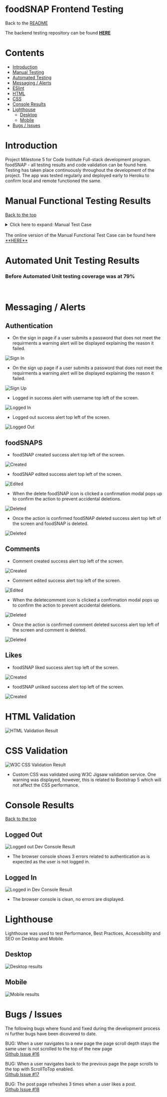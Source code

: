 <h1 id="contents">foodSNAP Frontend Testing</h1>

Back to the [README](README.md)

The backend testing repository can be found <a href="https://github.com/artcuddy/project5-foodsnap-backend/blob/main/TESTING.md" target="_blank">**HERE**</a><br>

<h1 id="contents">Contents</h1>

-   [Introduction](#introduction)
-   [Manual Testing](#manual-testing)
-   [Automated Testing](#automated-testing)
-   [Messaging / Alerts](#messaging)
-   [ESlint](#eslint-validation)
-   [HTML](#html-validation)
-   [CSS](#css-validation)
-   [Console Results](#console-results)
-   [Lighthouse](#lighthouse)
    -   [Desktop](#lighthouse-desktop)
    -   [Mobile](#lighthouse-mobile)
-   [Bugs / Issues](#bugs)

<h1 id="introduction">Introduction</h1>

Project Milestone 5 for Code Institute Full-stack development program. foodSNAP - all testing results and code validation can be found here. <br>
Testing has taken place continuously throughout the development of the project. The app was tested regularly and deployed early to Heroku to confirm local and remote functioned the same.

<h1 id="manual-testing">Manual Functional Testing Results</h1>

<a href="#top">Back to the top</a>

<details><summary>Click here to expand: Manual Test Case</summary>

![Manual Test Case](documentation/readme_images/testing/cocktail-nerd-manual-testing.webp)

</details>

<br/>
The online version of the Manual Functional Test Case can be found here <a href="https://docs.google.com/spreadsheets/d/1httv3Y2IJjzV_sj7WBncre5ICvjTv1ODlphDvt8Yrj8/edit#gid=0" target="_blank">**HERE**</a><br>

<h1 id="automated-testing">Automated Unit Testing Results</h1>

### Before Automated Unit testing coverage was at 79%

<br />

<h1 id="html-validation">Messaging / Alerts</h1>

<h2>Authentication</h2>

-   On the sign in page if a user submits a password that does not meet the requirments a warning alert will be displayed explaining the reason it failed.

![Sign In](documentation/testing/signin.webp)

-   On the sign up page if a user submits a password that does not meet the requirments a warning alert will be displayed explaining the reason it failed.

![Sign Up](documentation/testing/signup.webp)

-   Logged in success alert with username top left of the screen.

![Logged In](documentation/messaging/loggedin-success.webp)

-   Logged out success alert top left of the screen.

![Logged Out](documentation/messaging/loggedout-success.webp)

<h2>foodSNAPS</h2>

-   foodSNAP created success alert top left of the screen.

![Created](documentation/messaging/created-success.webp)

-   foodSNAP edited success alert top left of the screen.

![Edited](documentation/messaging/edited-success.webp)

-   When the delete foodSNAP icon is clicked a confirmation modal pops up to confirm the action to prevent accidental deletions.

![Deleted](documentation/messaging/post-delete-confirm.webp)

-   Once the action is confirmed foodSNAP deleted success alert top left of the screen and foodSNAP is deleted.

![Deleted](documentation/messaging/deleted-success.webp)

<h2>Comments</h2>

-   Comment created success alert top left of the screen.

![Created](documentation/messaging/comment-created.webp)

-   Comment edited success alert top left of the screen.

![Edited](documentation/messaging/comment-edited.webp)

-   When the deletecomment icon is clicked a confirmation modal pops up to confirm the action to prevent accidental deletions.

![Deleted](documentation/messaging/post-delete-confirm.webp)

-   Once the action is confirmed comment deleted success alert top left of the screen and comment is deleted.

![Deleted](documentation/messaging/comment-deleted.webp)

<h2>Likes</h2>

-   foodSNAP liked success alert top left of the screen.

![Created](documentation/messaging/liked.webp)


-   foodSNAP unliked success alert top left of the screen.

![Created](documentation/messaging/unliked.webp)




<h1 id="html-validation">HTML Validation</h1>

![HTML Validation Result](documentation/testing/html-validator-results.webp)

<h1 id="css-validation">CSS Validation</h1>

![W3C CSS Validation Result](documentation/testing/css-validator-results.webp)

-   Custom CSS was validated using W3C Jigsaw validation service. One warning was displayed, however,
    this is related to Bootstrap 5 which will not affect the CSS performance.

<h1 id="console-results">Console Results</h1>

<a href="#top">Back to the top</a>

<h2 id="console-loggedout">Logged Out</h2>

![Logged out Dev Console Result](documentation/testing/logged-out-dev.webp)

-   The browser console shows 3 errors related to authentication as is expected as the user is not logged in.

<h2 id="console-loggedin">Logged In</h2>

![Logged in Dev Console Result](documentation/testing/logged-in-dev.webp)

-   The browser console is clean, no errors are displayed.

<h1 id="lightHouse">Lighthouse</h1>

Lighthouse was used to test Performance, Best Practices, Accessibility and SEO on Desktop and Mobile.

<h2 id="lighthouse-desktop">Desktop</h2>

![Desktop results](documentation/testing/lighthouse-desktop.webp)

<h2 id="lighthouse-mobile">Mobile</h2>

![Mobile results](documentation/testing/lighthouse-mobile.webp)

<h1 id="bugs">Bugs / Issues</h1>

The following bugs where found and fixed during the development process ni further bugs have been dicovered to date.

BUG: When a user navigates to a new page the page scroll depth stays the same user is not scrolled to the top of the new page
<br />
<a href="https://github.com/artcuddy/project5-foodsnap-frontend/issues/16">Github Issue #16</a>

BUG: When a user navigates back to the previous page the page scrolls to the top with ScrollToTop enabled.
<br />
<a href="https://github.com/artcuddy/project5-foodsnap-frontend/issues/17">Github Issue #17</a>

BUG: The post page refreshes 3 times when a user likes a post.
<br />
<a href="https://github.com/artcuddy/project5-foodsnap-frontend/issues/18">Github Issue #18</a>





